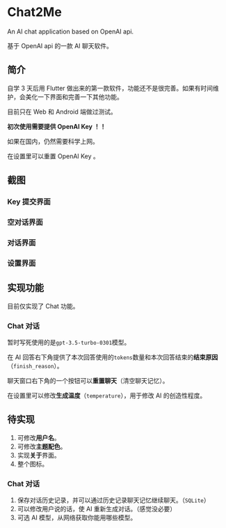 # Chat2Me

An AI chat application based on OpenAI api.

基于 OpenAI api 的一款 AI 聊天软件。

## 简介

自学 3 天后用 Flutter 做出来的第一款软件，功能还不是很完善。如果有时间维护，会美化一下界面和完善一下其他功能。

目前只在 Web 和 Android 端做过测试。

**初次使用需要提供 OpenAI Key ！！**

如果在国内，仍然需要科学上网。

在设置里可以重置 OpenAI Key 。

## 截图

### Key 提交界面

### 空对话界面

### 对话界面

### 设置界面

## 实现功能

目前仅实现了 Chat 功能。

### Chat 对话

暂时写死使用的是`gpt-3.5-turbo-0301`模型。

在 AI 回答右下角提供了本次回答使用的`tokens`数量和本次回答结束的**结束原因**（`finish_reason`）。

聊天窗口右下角的一个按钮可以**重置聊天**（清空聊天记忆）。

在设置里可以修改**生成温度**（`temperature`），用于修改 AI 的创造性程度。

## 待实现

1. 可修改**用户名**。
2. 可修改**主题配色**。
3. 实现**关于**界面。
4. 整个图标。

### Chat 对话

1. 保存对话历史记录，并可以通过历史记录聊天记忆继续聊天。（`SQLite`）
2. 可以修改用户说的话，使 AI 重新生成对话。（感觉没必要）
3. 可选 AI 模型，从网络获取你能用哪些模型。
